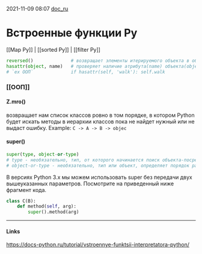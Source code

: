 2021-11-09 08:07
[doc_ru](https://docs-python.ru/tutorial/vstroennye-funktsii-interpretatora-python/)
# Встроенные функции Py
[[Map Py]] | [[sorted Py]] | [[filter Py]]
```py
reversed()				# возвращает элементы итерируемого объекта в обратном порядке.
hasattr(object, name)	# проверяет наличие атрибута(name) объекта(object).
# `ex ООП`				if hasattr(self, 'walk'): self.walk

```
### [[ООП]]
#### Z.mro()
возвращает нам список классов ровно в том порядке, в котором Python будет искать методы в иерархии классов пока не найдет нужный или не выдаст ошибку. Example: `C -> A -> B -> objec`

#### super()
```py
super(type, object-or-type)
# type - необязательно, тип, от которого начинается поиск объекта-посредника
# object-or-type - необязательно, тип или объект, определяет порядок разрешения метода для поиска
```
В версиях Python 3.x мы можем использовать super без передачи двух вышеуказанных параметров. Посмотрите на приведенный ниже фрагмент кода. 
```py
class C(B):
	def method(self, arg): 
		super().method(arg)  
```

_____________
#### Links
https://docs-python.ru/tutorial/vstroennye-funktsii-interpretatora-python/